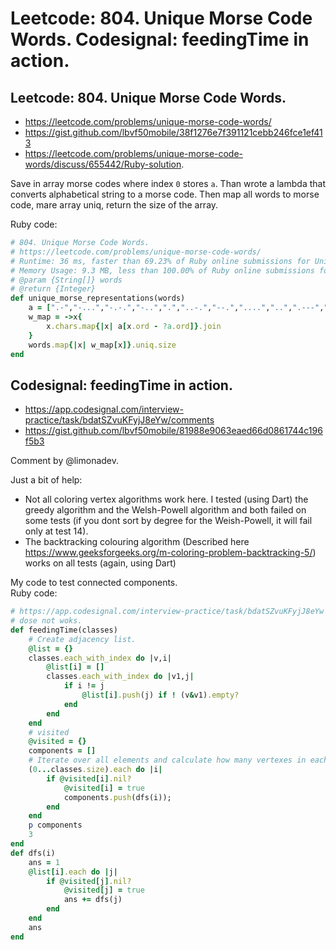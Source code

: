 # Leetcode: 804. Unique Morse Code Words. Codesignal: feedingTime in action.


## Leetcode: 804. Unique Morse Code Words.

- https://leetcode.com/problems/unique-morse-code-words/
- https://gist.github.com/lbvf50mobile/38f1276e7f391121cebb246fce1ef413
- https://leetcode.com/problems/unique-morse-code-words/discuss/655442/Ruby-solution.

Save in array morse codes where index `0` stores `a`. Than wrote a lambda that converts alphabetical string to a morse code. Then map all words to morse code, mare array uniq, return the size of the array.

Ruby code:
```Ruby
# 804. Unique Morse Code Words.
# https://leetcode.com/problems/unique-morse-code-words/
# Runtime: 36 ms, faster than 69.23% of Ruby online submissions for Unique Morse Code Words.
# Memory Usage: 9.3 MB, less than 100.00% of Ruby online submissions for Unique Morse Code Words.
# @param {String[]} words
# @return {Integer}
def unique_morse_representations(words)
    a = [".-","-...","-.-.","-..",".","..-.","--.","....","..",".---","-.-",".-..","--","-.","---",".--.","--.-",".-.","...","-","..-","...-",".--","-..-","-.--","--.."]
    w_map = ->x{
        x.chars.map{|x| a[x.ord - ?a.ord]}.join
    }
    words.map{|x| w_map[x]}.uniq.size
end
```

## Codesignal: feedingTime in action.

- https://app.codesignal.com/interview-practice/task/bdatSZvuKFyjJ8eYw/comments
- https://gist.github.com/lbvf50mobile/81988e9063eaed66d0861744c196f5b3

Comment by @limonadev.

Just a bit of help:   

- Not all coloring vertex algorithms work here. I tested (using Dart) the greedy algorithm and the Welsh-Powell algorithm and both failed on some tests (if you dont sort by degree for the Weish-Powell, it will fail only at test 14).
- The backtracking colouring algorithm (Described here https://www.geeksforgeeks.org/m-coloring-problem-backtracking-5/) works on all tests (again, using Dart)

My code to test connected components.  
Ruby code:  
```Ruby
# https://app.codesignal.com/interview-practice/task/bdatSZvuKFyjJ8eYw
# dose not woks.
def feedingTime(classes)
    # Create adjacency list.
    @list = {}
    classes.each_with_index do |v,i|
        @list[i] = []
        classes.each_with_index do |v1,j|
            if i != j
                @list[i].push(j) if ! (v&v1).empty?
            end
        end
    end
    # visited
    @visited = {}
    components = []
    # Iterate over all elements and calculate how many vertexes in each
    (0...classes.size).each do |i|
        if @visited[i].nil?
            @visited[i] = true
            components.push(dfs(i));
        end
    end
    p components
    3
end
def dfs(i)
    ans = 1
    @list[i].each do |j|
        if @visited[j].nil?
            @visited[j] = true
            ans += dfs(j)
        end
    end
    ans
end
```